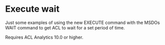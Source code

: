 <h1>Execute wait</h1>

Just some examples of using the new EXECUTE command with the MSDOs WAIT command to get ACL to wait for a set period of time.

Requires ACL Analytics 10.0 or higher.